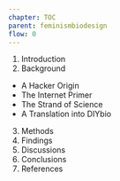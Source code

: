 ```yaml
---
chapter: TOC
parent: feminismbiodesign
flow: 0
---
```


1. Introduction
2. Background
  - A Hacker Origin
  - The Internet Primer
  - The Strand of Science
  - A Translation into DIYbio
3. Methods
4. Findings
5. Discussions
6. Conclusions
7. References
